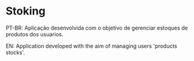 ﻿# Stoking

 PT-BR: Aplicação desenvolvida com o objetivo de gerenciar estoques de produtos dos usuarios.

 EN: Application developed with the aim of managing users 'products stocks'.

